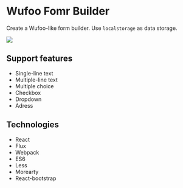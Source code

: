 # Wufoo Fomr Builder

Create a Wufoo-like form builder. Use `localstorage` as data storage.

![](https://camo.githubusercontent.com/5cb43aa0609a9761b0cb7c82c93d4379c260677b/687474703a2f2f692e696d6775722e636f6d2f69586e7034706f2e706e67)

## Support features
* Single-line text
* Multiple-line text
* Multiple choice
* Checkbox
* Dropdown
* Adress

## Technologies
* React
* Flux
* Webpack
* ES6
* Less
* Morearty
* React-bootstrap
